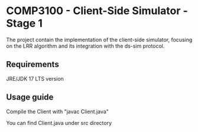 # COMP3100 - Client-Side Simulator - Stage 1
The project contain the implementation of the client-side simulator, focusing on the LRR algorithm and its integration with the ds-sim protocol.
## Requirements
JRE/JDK 17 LTS version 

## Usage guide 

Compile the Client with "javac Client.java"

You can find Client.java under src directory

